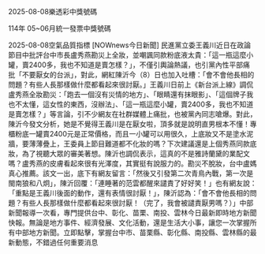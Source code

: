 
2025-08-08樂透彩中獎號碼

                                
114年 05~06月統一發票中獎號碼
                             
2025-08-08空氣品質指標
                              [NOWnews今日新聞] 民進黨立委王義川近日在政論節目中批評台中市長盧秀燕勘災上全妝，並嘲諷同款粉底液太貴：「這一瓶這麼小罐，賣2400多，我也不知道是賣怎樣？」，不僅引輿論熱議，也引黨內性平部痛批「不要厭女的台派」，對此，網紅陳沂今（8）日也加入吐槽：「會不會他長相的問題？有些人長那樣做什麼都看起來很討厭。」王義川日前上《新台派上線》調侃盧秀燕全妝勘災：「跑去一個沒有災情的地方」、「眼睛還有抹眼影」、「這個牌子我也不太懂，這女性的東西，沒辦法」、「這一瓶這麼小罐，賣2400多，我也不知道是賣怎樣？」等言論，引不少網友在社群媒體上痛批，也被黨內同志嗆爆。對此，陳沂今發文分析，她是不覺得王義川是在厭女啦，頂多就是說明直男根本不懂！專櫃粉底一罐賣2400元是正常價格，而且一小罐可以用很久，上底妝又不是塗水泥牆，要薄薄疊上，王委員上節目難道都不化妝的嗎？下次建議還是上個秀燕同款底妝，為了視聽大眾的審美著想。陳沂也調侃表示，這真的不是雅詩蘭黛的業配文嗎？盧秀燕的皮膚看起來很有光澤度，其實挺有說服力的。勘災不脫妝，台中盧媽真心推薦。該文一出，底下有網友留言：「然後又引發第二次青鳥內戰，第一次是閩南狼和八炯」，陳沂回覆：「連睡著的范雲都醒來譴責了好好笑！」也有網友說：「重點是王義川後面的動作，還有表情很討厭！」，陳沂認為：「會不會他長相的問題？有些人長那樣做什麼都看起來很討厭！（完了，我會被譴責厭男嗎？）」中部新聞報導一次看，專門提供台中、彰化、苗栗、南投、雲林今日最新即時地方新聞快報。無論是地方事件、經濟發展、文化活動，還是生活大小事，讓您一次掌握所有中部地方新聞。立即點擊，掌握台中市、苗栗縣、彰化縣、南投縣、雲林縣的最新動態，不錯過任何重要消息